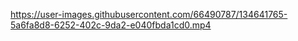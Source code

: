 



https://user-images.githubusercontent.com/66490787/134641765-5a6fa8d8-6252-402c-9da2-e040fbda1cd0.mp4

